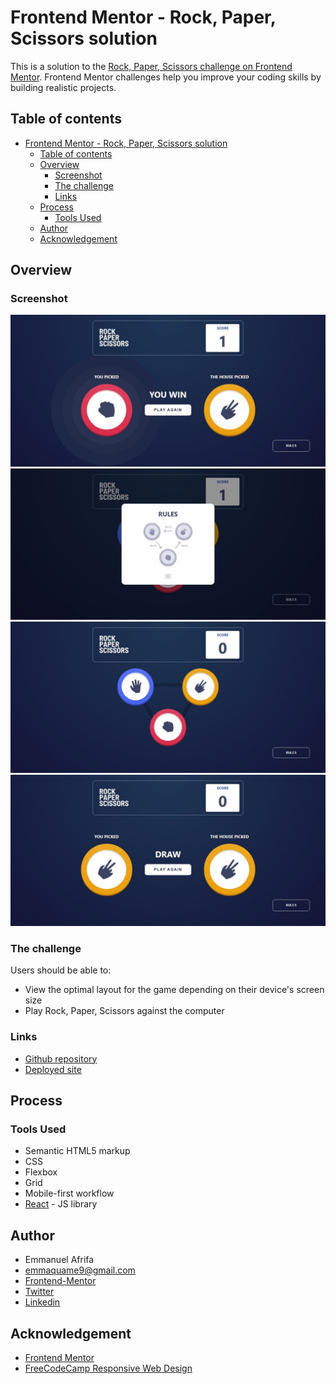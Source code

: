 # Frontend Mentor - Rock, Paper, Scissors solution

This is a solution to the [Rock, Paper, Scissors challenge on Frontend Mentor](https://www.frontendmentor.io/challenges/rock-paper-scissors-game-pTgwgvgH). Frontend Mentor challenges help you improve your coding skills by building realistic projects. 

## Table of contents
- [Frontend Mentor - Rock, Paper, Scissors solution](#frontend-mentor---rock-paper-scissors-solution)
  - [Table of contents](#table-of-contents)
  - [Overview](#overview)
    - [Screenshot](#screenshot)
    - [The challenge](#the-challenge)
    - [Links](#links)
  - [Process](#process)
    - [Tools Used](#tools-used)
  - [Author](#author)
  - [Acknowledgement](#acknowledgement)


## Overview
### Screenshot
![Screenshot of the webpage](./src/images/Screenshot_20-1-2025_11368_localhost.jpeg)
![Screenshot of the webpage](./src/images/Screenshot_20-1-2025_113627_localhost.jpeg)
![Screenshot of the webpage](./src/images/Screenshot_20-1-2025_113555_localhost.jpeg)
![Screenshot of the webpage](./src/images/Screenshot_20-1-2025_113540_localhost.jpeg)


### The challenge

Users should be able to:

- View the optimal layout for the game depending on their device's screen size
- Play Rock, Paper, Scissors against the computer


### Links
- [Github repository](https://github.com/Emmanuel-Afrifa/advanced-rock-paper-scissor)
- [Deployed site](https://fun-rock-paper-scissors-sol.netlify.app/)

## Process
### Tools Used
- Semantic HTML5 markup
- CSS
- Flexbox
- Grid
- Mobile-first workflow
- [React](https://reactjs.org/) - JS library


## Author
- Emmanuel Afrifa
- [emmaquame9@gmail.com](mailto:emmaquame9@gmail.com)
- [Frontend-Mentor](https://www.frontendmentor.io/profile/Emmanuel-Afrifa)
- [Twitter](https://twitter.com/Emma33712365)
- [Linkedin](https://www.linkedin.com/in/emmanuel-afrifa-840674214/)

## Acknowledgement
- [Frontend Mentor](https://www.frontendmentor.io/)
- [FreeCodeCamp Responsive Web Design](https://www.freecodecamp.org/learn/responsive-web-design/)
